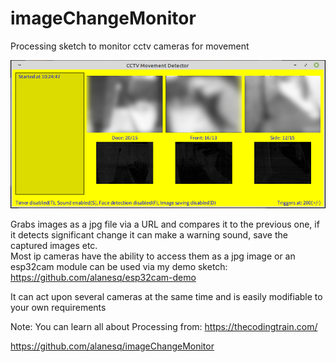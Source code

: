 # imageChangeMonitor
Processing sketch to monitor cctv cameras for movement

<img src="screengrab.png" />

Grabs images as a jpg file via a URL and compares it to the previous one, if it detects significant change it can make a warning sound, save the captured images etc.  
Most ip cameras have the ability to access them as a jpg image or an esp32cam module can be used via my demo sketch: https://github.com/alanesq/esp32cam-demo

It can act upon several cameras at the same time and is easily modifiable to your own requirements

Note: You can learn all about Processing from: https://thecodingtrain.com/

https://github.com/alanesq/imageChangeMonitor

